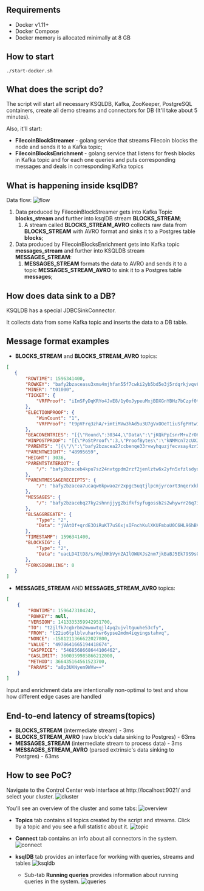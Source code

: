 ## Requirements
* Docker v1.11+
* Docker Compose
* Docker memory is allocated minimally at 8 GB

## How to start
```shell script
./start-docker.sh
```

## What does the script do?
The script will start all necessary KSQLDB, Kafka, ZooKeeper, PostgreSQL containers, create all demo streams and connectors for DB (It'll take about 5 minutes).

Also, it'll start:
* **FilecoinBlockStreamer** - golang service that streams Filecoin blocks the node and sends it to a Kafka topic;
* **FilecoinBlocksEnrichment** - golang service that listens for fresh blocks in Kafka topic and for each one queries and puts corresponding messages and deals in corresponding Kafka topics

## What is happening inside ksqlDB?
Data flow:
![flow](images/flow.png "Data flow")

1. Data produced by FilecoinBlockStreamer gets into Kafka Topic **blocks_stream** and further into ksqlDB stream **BLOCKS_STREAM**;
    1. A stream called **BLOCKS_STREAM_AVRO** collects raw data from **BLOCKS_STREAM** with AVRO format and sinks it to a Postgres table **blocks**;
2. Data produced by FIlecoinBlocksEnrichment gets into Kafka topic **messages_stream** and further into KSQLDB stream **MESSAGES_STREAM**:
    1. **MESSAGES_STREAM** formats the data to AVRO and sends it to a topic **MESSAGES_STREAM_AVRO** to sink it to a Postgres table **messages**;

## How does data sink to a DB?

KSQLDB has a special JDBCSinkConnector.

It collects data from some Kafka topic and inserts the data to a DB table.

## Message format examples

* **BLOCKS_STREAM** and **BLOCKS_STREAM_AVRO** topics:
 ```json
 [
    {
        "ROWTIME": 1596341400,
        "ROWKEY": "bafy2bzaceasu3xmu4mjhfan55f7cwki2yb5bd5e3j5rdqrkjvqv6v55cqxt5i",
        "MINER": "t01000",
        "TICKET": {
            "VRFProof": "iImSFyDqKRYo4JvE8/1y0oJypeuMxjBDXGnYBHz7bCzpf0tMzC4Nc3LhLumB2hjOCYyJNl9cLbWr+svhf7wpaZt3cW6twFSXxtKJtBUQ5icMfQYik+4s+mxrEsO1GdoJ"
        },
        "ELECTIONPROOF": {
            "WinCount": "1",
            "VRFProof": "t9pVFrq3zhA/+imtiMVw3hAd5u3U7gVxOOeT1iuSfgPHtwIRZFhCRmzWMdNxvHs8BayByHiPYgvH0i+V0KBtWbYb9NwbAMHQtfr/pS6/PpCArrwG36mccdxrQJfE5RNC"
        },
        "BEACONENTRIES": "[{\"Round\":30344,\"Data\":\"jKQkPpIsnrM+vZrOHtr5dOrA/1l2L3tmbmiabJNV5BB1bwRE9kp9Kga2aSCxRYmLAlvfl8krry1esr4S0GGjRSCOEO/fgqmB87BZZEz+44KGj2WSKM3yDmYkHcRKCBeh\"}]",
        "WINPOSTPROOF": "[{\"PoStProof\":3,\"ProofBytes\":\"kNMMcn7zcUXJTw1cIzOFZAAo1lwKU58+f8pYlPYOb5P5cO1k/GIQzHW7RJzBuyAxiBkmQmpC9E3Tj6LNrs8jYHPjiBO7VLeJ8/rL6+5T14bY8/saFcvZQ2ZKdEtAj5yIBlWpKo4zt8VLCAlscYmE/VZvQmHqDVJhMOG/y/ZH0hDuEabFBraXrtd5jotjKdqzhVTa8gZUKcMW0Q6RKnmuGN7ETp+1m/PT1ow7pM+YvwyqADRsJpWVeUd5JwWs4wBz\"}]",
        "PARENTS": "[{\"/\":\"bafy2bzacea27ccbenqe33rvwyhquzjfecvsay4zr3totzryohi6lzwkhnm5vm\"}, {\"/\":\"bafy2bzacebltxaropeu5naxq4vs2hndku4ywjnepgoznod4ieij6szjymkk6u\"}]",
        "PARENTWEIGHT": "48995659",
        "HEIGHT": 3036,
        "PARENTSTATEROOT": {
            "/": "bafy2bzaceb4kpu7sz24nvtgpdm2rzf2jenlztw6x2yfn5xfzlsdydkais6pde"
        },
        "PARENTMESSAGERECEIPTS": {
            "/": "bafy2bzacea7ucaqw6kpwao2r2xpgc5uqtjlpcmjyrcort3nqerxkkofa4spp6"
        },
        "MESSAGES": {
            "/": "bafy2bzacebq27ky2shnnjjyg2bifkfsyfugossb2s2whywrr26q7iwoyybt66"
        },
        "BLSAGGREGATE": {
            "Type": "2",
            "Data": "jVAtOf+qrdE3OiRuKT7uS6xjsIFnchKulXKUFmbaU0C6HL96hBVk5qycqP7IlhejETi89eKTos780afZmxNSKkc8n8qM1sVzE+FE/OtOLINg/Bv/pJ806i5VjYmuEkTa"
        },
        "TIMESTAMP": 1596341400,
        "BLOCKSIG": {
            "Type": "2",
            "Data": "uacLD4ItD8/s/WqlNKbVynZAIlOWUXJs2nm7jkBaBJ5Ek79S9sQ0wx0DHBKpWwQEFC/G1praIYH1HoiMmjzJfP73kaLlHnNgXBtl23fwQPRBq4mO6SYlrcv+dDDy4RVH"
        },
        "FORKSIGNALING": 0
    }
]
```


* **MESSAGES_STREAM** AND **MESSAGES_STREAM_AVRO** topics:

```json
[
    {
        "ROWTIME": 1596473104242,
        "ROWKEY": null,
        "VERSION": 1413335359942951700,
        "TO": "t2jlfk7cgbrbm2mwowtqjl4yq2ujvltguuhe53cfy",
        "FROM": "t22io6tplblvuharkwr6ypse2mdm4iqyingstahvq",
        "NONCE": -1581211366622027800,
        "VALUE": "4978641665194418674",
        "GASPRICE": "5468568668644106462",
        "GASLIMIT": 3600359985866212000,
        "METHOD": 366435164561523700,
        "PARAMS": "a0p3UXNyem9WVw=="
    }
]
```

Input and enrichment data are intentionally non-optimal to test and show how different edge cases are handled

## End-to-end latency of streams(topics)
* **BLOCKS_STREAM** (intermediate stream) - 3ms
* **BLOCKS_STREAM_AVRO** (raw block's data sinking to Postgres) - 63ms
* **MESSAGES_STREAM** (intermediate stream to process data) - 3ms
* **MESSAGES_STREAM_AVRO** (parsed extrinsic's data sinking to Postgres) - 63ms

## How to see PoC?

Navigate to the Control Center web interface at http://localhost:9021/ and select your cluster.
![cluster](images/cluster.png "Cluster")

You'll see an overview of the cluster and some tabs:
![overview](images/overview.png "Overview")

* **Topics** tab contains all topics created by the script and streams. Click by a topic and you see a full statistic about it.
![topic](images/topic.png "Topic")

* **Connect** tab contains an info about all connectors in the system.
![connect](images/connect.png "Connect")

* **ksqlDB** tab provides an interface for working with queries, streams and tables
![ksqldb](images/ksqlDB.png "ksqlDB")
    * Sub-tab **Running queries** provides information about running queries in the system.
    ![queries](images/queries.png "Queries")
